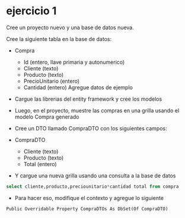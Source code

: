 # ejercicio 1

Cree un proyecto nuevo y una base de datos nueva.

Cree la siguiente tabla en la base de datos:
* Compra
   * Id (entero, llave primaria y autonumerico)
   * Cliente (texto)
   * Producto (texto)
   * PrecioUnitario (entero)
   * Cantidad (entero)
Agregue datos de ejemplo
* Cargue las librerias del entity framework y cree los modelos
* Luego, en el proyecto, muestre las compras en una grilla usando el modelo Compra generado
* Cree un DTO llamado CompraDTO con los siguientes campos:

* CompraDTO
   * Cliente (texto)
   * Producto (texto)
   * Total (entero)

* Y cargue una nueva grilla usando una consulta a la base de datos

```sql
select cliente,producto,preciounitario*cantidad total from compra
```
* Para hacer eso, modifique el contexto y agregue lo siguiente

```vbnet
Public Overridable Property CompraDTOs As DbSet(Of CompraDTO)
```


